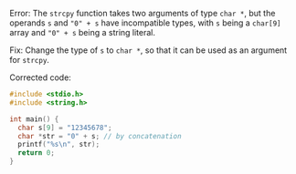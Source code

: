 
Error: The `strcpy` function takes two arguments of type `char *`, but the operands `s` and `"0" + s` have incompatible types, with `s` being a `char[9]` array and `"0" + s` being a string literal.

Fix: Change the type of `s` to `char *`, so that it can be used as an argument for `strcpy`.

Corrected code:
```c
#include <stdio.h>
#include <string.h>

int main() {
  char s[9] = "12345678";
  char *str = "0" + s; // by concatenation
  printf("%s\n", str);
  return 0;
}
```
